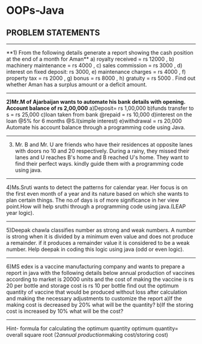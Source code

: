 # OOPs-Java
## PROBLEM STATEMENTS
<hr>
**1) From the following details generate a report showing the cash position at the end of a month for Aman**
a) royalty received = rs 12000 ,
b) machinery maintenance = rs 4000 ,
c) sales commission = rs 3000 ,
d) interest on fixed deposit: rs 3000,
e) maintenance charges = rs 4000 ,
f) property tax = rs 2000 ,
g) bonus = rs 8000 ,
h) gratuity = rs 5000 .
Find out whether Aman has a surplus amount or a deficit amount.

<hr>

**2)Mr.M of Ajarbaijan wants to automate his bank details with opening. Account balance of rs 2,00,000**
a)Deposit= rs 1,00,000
b)funds transfer to s = rs 25,000
c)loan taken from bank @repaid = rs 10,000
d)interest on the loan @5% for 6 months @S.I(simple interest)
e)withdrawal = rs 20,000
Automate his account balance through a programming code using Java.

<hr>


3) Mr. B and Mr. U are friends who have their residences at opposite lanes with doors
no 10 and 20 respectively. During a rainy, they missed their lanes and U reaches B's
home and B reached U's home. They want to find their perfect ways. kindly guide them
with a programming code using java.

<hr>

4)Ms.Sruti wants to detect the patterns for calendar year. Her focus is on the
first even month of a year and its nature based on which she wants to plan certain
things. The no.of days is of more significance in her view point.How will help
sruthi through a programming code using java.(LEAP year logic).


<hr>


5)Deepak chawla classifies number as strong and weak numbers. A number is strong
when it is divided by a minimum even value and does not produce a remainder. if it
produces a remainder value it is considered to be a weak number. Help deepak in coding
this logic using java (odd or even logic).

<hr>

6)MS edex is a vaccine manufacturing company and wants to prepare a report in java
with the following details below annual production of vaccines according to market is
20000 units and the cost of making the vaccine is rs 20 per bottle and storage
cost is rs 10 per bottle find out the optimum quantity of vaccine that would be
produced without loss after calculation and making the necessary adjustments to customize
the report
a)If the making cost is decreased by 20% what will be the quantity?
b)If the storing cost is increased by 10% what will be the cost?

<hr>

Hint- formula for calculating the optimum quantity
optimum quantity= overall square root (2*annual production*making cost/storing cost)


